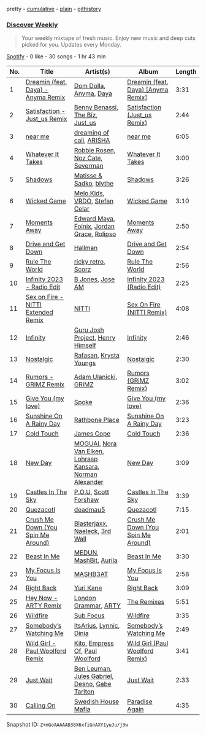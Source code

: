 pretty - [cumulative](/playlists/cumulative/37i9dQZEVXcMQ21aVFwcU6.md) - [plain](/playlists/plain/37i9dQZEVXcMQ21aVFwcU6) - [githistory](https://github.githistory.xyz/mdn522/spotify-playlist-archive/blob/main/playlists/plain/37i9dQZEVXcMQ21aVFwcU6)

### [Discover Weekly](https://open.spotify.com/playlist/37i9dQZEVXcMQ21aVFwcU6)

> Your weekly mixtape of fresh music\. Enjoy new music and deep cuts picked for you\. Updates every Monday.

[Spotify](https://open.spotify.com/user/spotify) - 0 like - 30 songs - 1 hr 43 min

| No. | Title | Artist(s) | Album | Length |
|---|---|---|---|---|
| 1 | [Dreamin \(feat\. Daya\) \- Anyma Remix](https://open.spotify.com/track/7MtmQJPiZiyNbp8Pnjv5e5) | [Dom Dolla](https://open.spotify.com/artist/205i7E8fNVfojowcQSfK9m), [Anyma](https://open.spotify.com/artist/4iBwchw0U0GZv5RfVYSMxN), [Daya](https://open.spotify.com/artist/6Dd3NScHWwnW6obMFbl1BH) | [Dreamin \(feat\. Daya\) \[Anyma Remix\]](https://open.spotify.com/album/7eAP4zYstmwZ0OZf9zPC4K) | 3:31 |
| 2 | [Satisfaction \- Just\_us Remix](https://open.spotify.com/track/19exes4cdQGrDaBe7a4zLo) | [Benny Benassi](https://open.spotify.com/artist/4Ws2otunReOa6BbwxxpCt6), [The Biz](https://open.spotify.com/artist/1jQDgp9Fak4WYVZedWLF4G), [Just\_us](https://open.spotify.com/artist/0iPzFfhXb2ilEodYsMoUX4) | [Satisfaction \(Just\_us Remix\)](https://open.spotify.com/album/6oz6Q1XmvKm5WZhokZO0UP) | 2:44 |
| 3 | [near me](https://open.spotify.com/track/34MevceiK0Xyojj78vDoG8) | [dreaming of cali](https://open.spotify.com/artist/6ZWjMS2hgsYQAxedMCrl4K), [ARISHA](https://open.spotify.com/artist/0iDmuRq9VjujHZXjOJerX2) | [near me](https://open.spotify.com/album/3m85aomv1UnaF2e7NL48fF) | 6:05 |
| 4 | [Whatever It Takes](https://open.spotify.com/track/2EFYL0K1UCiYpBUBwmcUGQ) | [Robbie Rosen](https://open.spotify.com/artist/1569hvm0IW3DHOfruYP2lM), [Noz Cate](https://open.spotify.com/artist/2nhjBKSJ2wpxLGM5PDQ1lt), [Severman](https://open.spotify.com/artist/4kiGFkkVQVz9a8XIw8lX7u) | [Whatever It Takes](https://open.spotify.com/album/7CLlI0v8mAXy9ya3dWG0xp) | 3:00 |
| 5 | [Shadows](https://open.spotify.com/track/2PnJqNVKYbg1vyLUdPpjOF) | [Matisse & Sadko](https://open.spotify.com/artist/2QMCcKIPHnjQaPPgoEst88), [blythe](https://open.spotify.com/artist/3a6XMXgL5f92tw3wX42kOC) | [Shadows](https://open.spotify.com/album/1Z75fKSODV2iKYTYHk3rNH) | 3:26 |
| 6 | [Wicked Game](https://open.spotify.com/track/0I05oUzGsDcTOQKxdZCKpo) | [Melo.Kids](https://open.spotify.com/artist/67zbXa7VOBhfFhM5n6AM33), [VRDO](https://open.spotify.com/artist/0FqFAmHxNADQUJAgBWvAXS), [Stefan Celar](https://open.spotify.com/artist/1wmwcxFDIQAAyvruXGy3SL) | [Wicked Game](https://open.spotify.com/album/30ZywJN8gfTrPRgt9sNCzu) | 3:10 |
| 7 | [Moments Away](https://open.spotify.com/track/1sR1g3504zuwjd0rv7mM0r) | [Edward Maya](https://open.spotify.com/artist/6XwwFnewNgWp81MYMK8zLq), [Foínix](https://open.spotify.com/artist/7FNA36ZmHzr9QkZJcQjYcO), [Jordan Grace](https://open.spotify.com/artist/0NST5cNxDtRZuToY6ngC0k), [Rolipso](https://open.spotify.com/artist/1EtBmvqGOtWnjDgCUFQRqI) | [Moments Away](https://open.spotify.com/album/6lUIASC3RjdySU5wBLKO3I) | 2:50 |
| 8 | [Drive and Get Down](https://open.spotify.com/track/075hDJMUGL0JoPpHw385iU) | [Hallman](https://open.spotify.com/artist/6lQbKezHkug0aJSkAjYYO5) | [Drive and Get Down](https://open.spotify.com/album/6eE4Z5VF2Qh3URCiMlYtWV) | 2:54 |
| 9 | [Rule The World](https://open.spotify.com/track/5h0uSprKS095tjlzkVhG3t) | [ricky retro](https://open.spotify.com/artist/1fA8WmzG2eU2q13kAAjoN8), [Scorz](https://open.spotify.com/artist/2WSmz7fObdRrG8ZTXz7kcn) | [Rule The World](https://open.spotify.com/album/1tXbZl7KpKIsBcNfYi2qth) | 2:56 |
| 10 | [Infinity 2023 \- Radio Edit](https://open.spotify.com/track/633rGTMU1u7JJ6bOYbJ7BX) | [B Jones](https://open.spotify.com/artist/5Z59lu7ApgQvSdntngRDkq), [Jose AM](https://open.spotify.com/artist/6dzOSZvq8cNfSnGHhilmp3) | [Infinity 2023 \(Radio Edit\)](https://open.spotify.com/album/6EuA4Yv5qcowc54aelbXCl) | 2:25 |
| 11 | [Sex on Fire \- NITTI Extended Remix](https://open.spotify.com/track/7pADCNu5ograA4xLNLznmD) | [NITTI](https://open.spotify.com/artist/21AUdblPrTRzkvJn8FGrlk) | [Sex On Fire \(NITTI Remix\)](https://open.spotify.com/album/3BXyGk7iJX4pUKJrxGPKwX) | 4:08 |
| 12 | [Infinity](https://open.spotify.com/track/4sfUR4qo6dFSgQEACnBOUZ) | [Guru Josh Project](https://open.spotify.com/artist/4ME85YvMUi1hdqhbind7gy), [Henry Himself](https://open.spotify.com/artist/0YZmiBsdXDNlyLfWVh7Fb7) | [Infinity](https://open.spotify.com/album/7mSiDWmvp8q4q7VGUEj7lF) | 2:46 |
| 13 | [Nostalgic](https://open.spotify.com/track/1XhtNYuofFVBHrCB4TF5WM) | [Rafasan](https://open.spotify.com/artist/4KRUxH0LBkVzCRlv0pLGNO), [Krysta Youngs](https://open.spotify.com/artist/6R44YeR0cv8sCeCi2GUWAf) | [Nostalgic](https://open.spotify.com/album/33pkuS1Sqk7p5I1hyN4GJH) | 2:30 |
| 14 | [Rumors \- GRiMZ Remix](https://open.spotify.com/track/3D99chMJjDE0eTBYdoCHOq) | [Adam Ulanicki](https://open.spotify.com/artist/1vpmKYpHvgrwxooa6PCtsQ), [GRiMZ](https://open.spotify.com/artist/6W3UrcMacGtAhDgB9qF9Hj) | [Rumors \(GRiMZ Remix\)](https://open.spotify.com/album/10165WGUTSQuwDw2Ty3PVf) | 3:02 |
| 15 | [Give You \(my love\)](https://open.spotify.com/track/23ajwGo3gcIF7l0IVYcMwW) | [Spoke](https://open.spotify.com/artist/4f0WTQMfVyb9aH6FGqjHkd) | [Give You \(my love\)](https://open.spotify.com/album/5fzeKo698VgkIxhUtJEn3W) | 2:36 |
| 16 | [Sunshine On A Rainy Day](https://open.spotify.com/track/7AF1QK0AM9lWEoTUeik0On) | [Rathbone Place](https://open.spotify.com/artist/6CF3f7dEQV2oNUEUzGQwO4) | [Sunshine On A Rainy Day](https://open.spotify.com/album/1mbufCZNXHrwTrFwzHMreZ) | 3:23 |
| 17 | [Cold Touch](https://open.spotify.com/track/2Q4H6f5H5v4AGe5UopcKlS) | [James Cope](https://open.spotify.com/artist/0L96jjFTPQlsccRA9BWZGd) | [Cold Touch](https://open.spotify.com/album/3HAw8WCGw5prdHpQKfSaFY) | 2:36 |
| 18 | [New Day](https://open.spotify.com/track/2n8yOaDVFqtuUIzUzNHeKC) | [MOGUAI](https://open.spotify.com/artist/4xgFgBZ7CRtgtHcziClOwQ), [Nora Van Elken](https://open.spotify.com/artist/04m3oUGzjO3EJTQidFzTgM), [Lohrasp Kansara](https://open.spotify.com/artist/33puj2nZF4OKSccBLaf1oy), [Norman Alexander](https://open.spotify.com/artist/6ELWY3ndzSYY82O8sR81Ts) | [New Day](https://open.spotify.com/album/4va5qWLfVNxguSE1qGC2WO) | 3:09 |
| 19 | [Castles In The Sky](https://open.spotify.com/track/4JqZyyysImbQihRd9uEqbA) | [P.O.U](https://open.spotify.com/artist/04vxVTBTwAFFbMFl1cvcZs), [Scott Forshaw](https://open.spotify.com/artist/2B3lljR6lMaymKtckOsdoy) | [Castles In The Sky](https://open.spotify.com/album/7foV6M7xY8NmAFJ41I5q9x) | 3:39 |
| 20 | [Quezacotl](https://open.spotify.com/track/24jPquymYcAxmOUXwjJwLk) | [deadmau5](https://open.spotify.com/artist/2CIMQHirSU0MQqyYHq0eOx) | [Quezacotl](https://open.spotify.com/album/1wU8NaPgbgLvsK8tUA2t2z) | 7:15 |
| 21 | [Crush Me Down \(You Spin Me Around\)](https://open.spotify.com/track/2E8ometum2UaxsEdH8VS5z) | [Blasterjaxx](https://open.spotify.com/artist/37awA8DFCAnCCL7aqYbDnD), [Naeleck](https://open.spotify.com/artist/2DYDFBqoaBP2i9XrTGpOgF), [3rd Wall](https://open.spotify.com/artist/1tHXAxKf7BCwFZpj8cMERM) | [Crush Me Down \(You Spin Me Around\)](https://open.spotify.com/album/6qypYS9alhKACA6XzPDDwB) | 2:01 |
| 22 | [Beast In Me](https://open.spotify.com/track/32yLhmDqr1nBqWTlDGCEBS) | [MEDUN](https://open.spotify.com/artist/31iEFric0QtZxWkPMWCIqM), [MashBit](https://open.spotify.com/artist/2ZUktxXMg0flZ5HGHSd5HZ), [Aurila](https://open.spotify.com/artist/7fnWIKvy9XWyBINYeKETSL) | [Beast In Me](https://open.spotify.com/album/3xjWNg4XUfrci8rDz7bJUO) | 3:30 |
| 23 | [My Focus Is You](https://open.spotify.com/track/1c4TjB4T7pIYJOFp03nbA5) | [MASHB3AT](https://open.spotify.com/artist/6Kup9ljJo6rpF4TcmaB3vI) | [My Focus Is You](https://open.spotify.com/album/1B7Iduf0VC3MJbaZMixqDe) | 2:58 |
| 24 | [Right Back](https://open.spotify.com/track/2DibTL74jfWYk7BSak9lkd) | [Yuri Kane](https://open.spotify.com/artist/4G2SyYMh9rbSyhEhvx9Rdz) | [Right Back](https://open.spotify.com/album/4FEUzKsUUhgs01PbjS7OyE) | 3:09 |
| 25 | [Hey Now \- ARTY Remix](https://open.spotify.com/track/5DNODaGLQJIKWWsHaWT7fk) | [London Grammar](https://open.spotify.com/artist/3Bd1cgCjtCI32PYvDC3ynO), [ARTY](https://open.spotify.com/artist/1rSGNXhhYuWoq9BEz5DZGO) | [The Remixes](https://open.spotify.com/album/0SI7sJIrvhZtGbUo97t0aX) | 5:51 |
| 26 | [Wildfire](https://open.spotify.com/track/0bqnisRuU2P52pXp3vXWol) | [Sub Focus](https://open.spotify.com/artist/0QaSiI5TLA4N7mcsdxShDO) | [Wildfire](https://open.spotify.com/album/5G64NG1cJVftgUuEk7ox0n) | 3:35 |
| 27 | [Somebody’s Watching Me](https://open.spotify.com/track/4BGbzOXgQqfhHUeqSJ1x9E) | [ItsArius](https://open.spotify.com/artist/6ObJnVTLETeHSeKhYreB27), [Lynnic](https://open.spotify.com/artist/1jpObIFmNOGfBc93WowfkT), [Dinia](https://open.spotify.com/artist/12oUavIPPItdgJDNyuAlag) | [Somebody’s Watching Me](https://open.spotify.com/album/5YlyXX5gQsEhVnEbdUczo2) | 2:49 |
| 28 | [Wild Girl \- Paul Woolford Remix](https://open.spotify.com/track/7ETxvXQ5oWFRfAfaIEimAG) | [Kito](https://open.spotify.com/artist/3FLUBwpAnaIlIKeaBfsxFe), [Empress Of](https://open.spotify.com/artist/5QuBVnBPEzwYvFrgBbwpmU), [Paul Woolford](https://open.spotify.com/artist/4CA8PTrbq1l5IgyvBA2JSV) | [Wild Girl \(Paul Woolford Remix\)](https://open.spotify.com/album/5gGNajbpAtIuDaNOIoJmXr) | 3:41 |
| 29 | [Just Wait](https://open.spotify.com/track/10mMDqCrlaS3KSTWroKONo) | [Ben Leuman](https://open.spotify.com/artist/30S3t8O00spbfNI3ntUO4J), [Jules Gabriel](https://open.spotify.com/artist/0hrHYtpUhF79RgMTRXDM7W), [Desno](https://open.spotify.com/artist/3uEc4hn0m78m2IUWbjzeGb), [Gabe Tarlton](https://open.spotify.com/artist/7s3T21uzMf3Z1Ft38znq44) | [Just Wait](https://open.spotify.com/album/7CrWo4lbJPUpffnplqC44G) | 2:33 |
| 30 | [Calling On](https://open.spotify.com/track/6ByN6v7D5YUogv622VMGrk) | [Swedish House Mafia](https://open.spotify.com/artist/1h6Cn3P4NGzXbaXidqURXs) | [Paradise Again](https://open.spotify.com/album/2Dbe9L757CSQbhnbW5PVSH) | 4:35 |

Snapshot ID: `Z+mGoAAAAAD38X6xfiGnAXY1yuJu/j3w`
